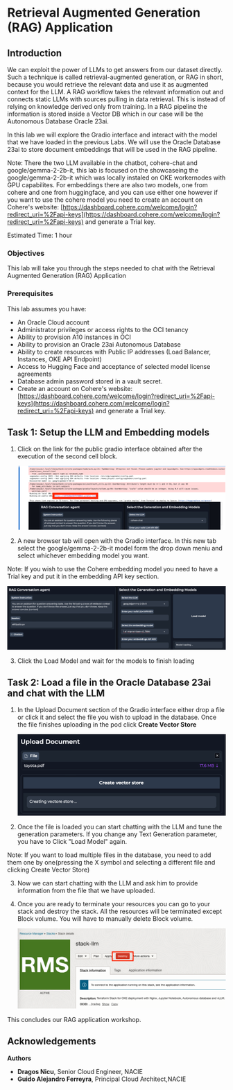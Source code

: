 # Retrieval Augmented Generation (RAG) Application

## Introduction

We can exploit the power of LLMs to get answers from our dataset directly. Such a technique is called retrieval-augmented generation, or RAG in short, because you would retrieve the relevant data and use it as augmented context for the LLM. A RAG workflow takes the relevant information out and connects static LLMs with sources pulling in data retrieval. This is instead of relying on knowledge derived only from training. In a RAG pipeline the information is stored inside a Vector DB which in our case will be the Autonomous Database Oracle 23ai. 

In this lab we will explore the Gradio interface and interact with the model that we have loaded in the previous Labs. We will use the Oracle Database 23ai to store document embeddings that will be used in the RAG pipeline.

Note: There the two LLM available in the chatbot, cohere-chat and google/gemma-2-2b-it, this lab is focused on the showcaseing the google/gemma-2-2b-it which was locally instaled on OKE workernodes with GPU capabilites.
For embeddings there are also two models, one from cohere and one from huggingface, and you can use either one however if you want to use the cohere model you need to create an account on Cohere's website: [https://dashboard.cohere.com/welcome/login?redirect_uri=%2Fapi-keys](https://dashboard.cohere.com/welcome/login?redirect_uri=%2Fapi-keys) and generate a Trial key.

Estimated Time: 1 hour

### Objectives

This lab will take you through the steps needed to chat with the Retrieval Augmented Generation (RAG) Application

### Prerequisites

This lab assumes you have:

* An Oracle Cloud account
* Administrator privileges or access rights to the OCI tenancy
* Ability to provision A10 instances in OCI
* Ability to provision an Oracle 23ai Autonomous Database
* Ability to create resources with Public IP addresses (Load Balancer, Instances, OKE API Endpoint)
* Access to Hugging Face and acceptance of selected model license agreements
* Database admin password stored in a vault secret.
* Create an account on Cohere's website: [https://dashboard.cohere.com/welcome/login?redirect_uri=%2Fapi-keys](https://dashboard.cohere.com/welcome/login?redirect_uri=%2Fapi-keys) and generate a Trial key.

## Task 1: Setup the LLM and Embedding models

1. Click on the link for the public gradio interface obtained after the execution of the second cell block.

    ![Gradio URL](images/gradio_url.png)

2. A new browser tab will open with the Gradio interface. In this new tab select the google/gemma-2-2b-it model form the drop down meniu and select whichever embedding model you want.

Note: If you wish to use the Cohere embedding model you need to have a Trial key and put it in the embedding API key section.

   ![Gradio Interface](images/gradio_interface.png)

3. Click the Load Model and wait for the models to finish loading

## Task 2: Load a file in the Oracle Database 23ai and chat with the LLM

1. In the Upload Document section of the Gradio interface either drop a file or click it and select the file you wish to upload in the database. Once the file finishes uploading in the pod click **Create Vector Store**

    ![Upload document](images/upload_document.png)

2. Once the file is loaded you can start chatting with the LLM and tune the generation parameters. If you change any Text Generation parameter, you have to Click "Load Model" again.

Note: If you want to load multiple files in the database, you need to add them one by one(pressing the X symbol and selecting a different file and clicking Create Vector Store)

3. Now we can start chatting with the LLM and ask him to provide information from the file that we have uploaded. 

4. Once you are ready to terminate your resources you can go to your stack and destroy the stack. All the resources will be terminated except Block volume. You will have to manually delete Block volume.

    ![Destroy Stack](images/destroy_stack.png)

This concludes our RAG application workshop.

## Acknowledgements

**Authors**

* **Dragos Nicu**, Senior Cloud Engineer, NACIE
* **Guido Alejandro Ferreyra**, Principal Cloud Architect,NACIE
